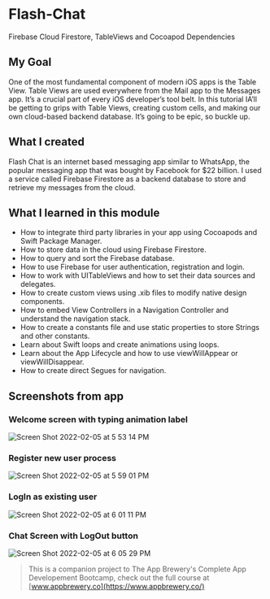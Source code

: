 # Flash-Chat
Firebase Cloud Firestore, TableViews and Cocoapod Dependencies

## My Goal

One of the most fundamental component of modern iOS apps is the Table View. Table Views are used everywhere from the Mail app to the Messages app. It’s a crucial part of every iOS developer’s tool belt. In this tutorial IA’ll be getting to grips with Table Views, creating custom cells, and making our own cloud-based backend database. It’s going to be epic, so buckle up.

## What I created

Flash Chat is an internet based messaging app similar to WhatsApp, the popular messaging app that was bought by Facebook for $22 billion. I used a service called Firebase Firestore as a backend database to store and retrieve my messages from the cloud. 

## What I learned in this module

* How to integrate third party libraries in your app using Cocoapods and Swift Package Manager.
* How to store data in the cloud using Firebase Firestore.
* How to query and sort the Firebase database.
* How to use Firebase for user authentication, registration and login.
* How to work with UITableViews and how to set their data sources and delegates.
* How to create custom views using .xib files to modify native design components.
* How to embed View Controllers in a Navigation Controller and understand the navigation stack.
* How to create a constants file and use static properties to store Strings and other constants.
* Learn about Swift loops and create animations using loops.
* Learn about the App Lifecycle and how to use viewWillAppear or viewWillDisappear.
* How to create direct Segues for navigation.

## Screenshots from app

### Welcome screen with typing animation label
![Screen Shot 2022-02-05 at 5 53 14 PM](https://user-images.githubusercontent.com/56804253/152661961-aeba0de2-30b7-4682-864b-d6c6130939f7.png)
### Register new user process 
![Screen Shot 2022-02-05 at 5 59 01 PM](https://user-images.githubusercontent.com/56804253/152661984-05de59d4-85c7-43c3-9a1d-a13d503ecb3e.png)
### LogIn as existing user 
![Screen Shot 2022-02-05 at 6 01 11 PM](https://user-images.githubusercontent.com/56804253/152662013-c3fcc17d-a427-4ddf-bc00-d290e43c37e3.png)
### Chat Screen with LogOut button 
![Screen Shot 2022-02-05 at 6 05 29 PM](https://user-images.githubusercontent.com/56804253/152662051-04059a4c-5c64-4977-b48a-8c0c0f653722.png)

>This is a companion project to The App Brewery's Complete App Developement Bootcamp, check out the full course at [www.appbrewery.co](https://www.appbrewery.co/)

